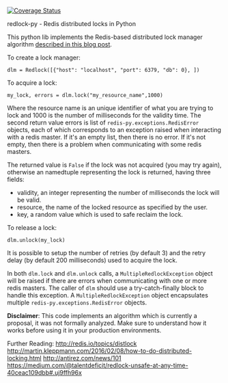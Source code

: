 [![Coverage Status](https://coveralls.io/repos/SPSCommerce/redlock-py/badge.png)](https://coveralls.io/r/SPSCommerce/redlock-py)

redlock-py - Redis distributed locks in Python

This python lib implements the Redis-based distributed lock manager algorithm [described in this blog post](http://redis.io/topics/distlock).

To create a lock manager:

    dlm = Redlock([{"host": "localhost", "port": 6379, "db": 0}, ])

To acquire a lock:

    my_lock, errors = dlm.lock("my_resource_name",1000)

Where the resource name is an unique identifier of what you are trying to lock
and 1000 is the number of milliseconds for the validity time. The second return
value errors is list of `redis-py.exceptions.RedisError` objects, each of which
corresponds to an exception raised when interacting with a redis master. If it's
an empty list, then there is no error. If it's not empty, then there is a problem when
communicating with some redis masters.

The returned value is `False` if the lock was not acquired (you may try again),
otherwise an namedtuple representing the lock is returned, having three fields:

* validity, an integer representing the number of milliseconds the lock will be valid.
* resource, the name of the locked resource as specified by the user.
* key, a random value which is used to safe reclaim the lock.

To release a lock:

    dlm.unlock(my_lock)

It is possible to setup the number of retries (by default 3) and the retry
delay (by default 200 milliseconds) used to acquire the lock.


In both `dlm.lock` and `dlm.unlock` calls, a `MultipleRedlockException` object will be raised
if there are errors when communicating with one or more redis masters. The caller of `dlm`
should use a try-catch-finally block to handle this exception. A `MultipleRedlockException`
object encapsulates multiple `redis-py.exceptions.RedisError` objects.


**Disclaimer**: This code implements an algorithm which is currently a proposal, it was not formally analyzed. Make sure to understand how it works before using it in your production environments.

Further Reading:
http://redis.io/topics/distlock
http://martin.kleppmann.com/2016/02/08/how-to-do-distributed-locking.html
http://antirez.com/news/101
https://medium.com/@talentdeficit/redlock-unsafe-at-any-time-40ceac109dbb#.uj9ffh96x
